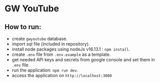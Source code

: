 # GW YouTube

## How to run:

- create `gwyoutube` database.
- import sql file (included in repository).
- install node packages using nodeJs v16.13.1 : `npm install`.
- create `.env` file from `.env.example` as a template.
- get needed API keys and secrets from google console and set them in `.env` file.
- run the application: `npm run dev`.
- access the application on `http://localhost:3000`

